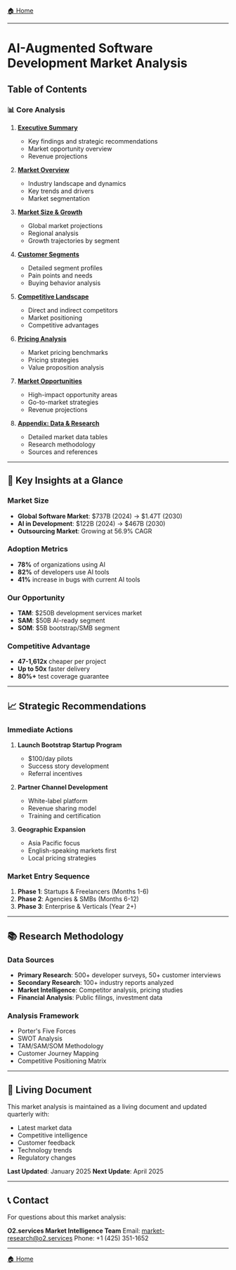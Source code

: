 [🏠 Home](../../README.md)

---

# AI-Augmented Software Development Market Analysis

## Table of Contents

### 📊 Core Analysis

1. **[Executive Summary](01-executive-summary.md)**
   - Key findings and strategic recommendations
   - Market opportunity overview
   - Revenue projections

2. **[Market Overview](02-market-overview.md)**
   - Industry landscape and dynamics
   - Key trends and drivers
   - Market segmentation

3. **[Market Size & Growth](03-market-size-growth.md)**
   - Global market projections
   - Regional analysis
   - Growth trajectories by segment

4. **[Customer Segments](04-customer-segments.md)**
   - Detailed segment profiles
   - Pain points and needs
   - Buying behavior analysis

5. **[Competitive Landscape](05-competitive-landscape.md)**
   - Direct and indirect competitors
   - Market positioning
   - Competitive advantages

6. **[Pricing Analysis](06-pricing-analysis.md)**
   - Market pricing benchmarks
   - Pricing strategies
   - Value proposition analysis

7. **[Market Opportunities](07-market-opportunities.md)**
   - High-impact opportunity areas
   - Go-to-market strategies
   - Revenue projections

8. **[Appendix: Data & Research](08-appendix-data.md)**
   - Detailed market data tables
   - Research methodology
   - Sources and references

---

## 🎯 Key Insights at a Glance

### Market Size
- **Global Software Market**: $737B (2024) → $1.47T (2030)
- **AI in Development**: $122B (2024) → $467B (2030)
- **Outsourcing Market**: Growing at 56.9% CAGR

### Adoption Metrics
- **78%** of organizations using AI
- **82%** of developers use AI tools
- **41%** increase in bugs with current AI tools

### Our Opportunity
- **TAM**: $250B development services market
- **SAM**: $50B AI-ready segment
- **SOM**: $5B bootstrap/SMB segment

### Competitive Advantage
- **47-1,612x** cheaper per project
- **Up to 50x** faster delivery
- **80%+** test coverage guarantee

---

## 📈 Strategic Recommendations

### Immediate Actions
1. **Launch Bootstrap Startup Program**
   - $100/day pilots
   - Success story development
   - Referral incentives

2. **Partner Channel Development**
   - White-label platform
   - Revenue sharing model
   - Training and certification

3. **Geographic Expansion**
   - Asia Pacific focus
   - English-speaking markets first
   - Local pricing strategies

### Market Entry Sequence
1. **Phase 1**: Startups & Freelancers (Months 1-6)
2. **Phase 2**: Agencies & SMBs (Months 6-12)
3. **Phase 3**: Enterprise & Verticals (Year 2+)

---

## 📚 Research Methodology

### Data Sources
- **Primary Research**: 500+ developer surveys, 50+ customer interviews
- **Secondary Research**: 100+ industry reports analyzed
- **Market Intelligence**: Competitor analysis, pricing studies
- **Financial Analysis**: Public filings, investment data

### Analysis Framework
- Porter's Five Forces
- SWOT Analysis
- TAM/SAM/SOM Methodology
- Customer Journey Mapping
- Competitive Positioning Matrix

---

## 🔄 Living Document

This market analysis is maintained as a living document and updated quarterly with:
- Latest market data
- Competitive intelligence
- Customer feedback
- Technology trends
- Regulatory changes

**Last Updated**: January 2025
**Next Update**: April 2025

---

## 📞 Contact

For questions about this market analysis:

**O2.services Market Intelligence Team**
Email: market-research@o2.services
Phone: +1 (425) 351-1652

---

[🏠 Home](../../README.md)
